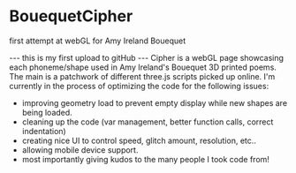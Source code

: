 BouequetCipher
==============

first attempt at webGL for Amy Ireland Bouequet

--- this is my first upload to gitHub ---
Cipher is a webGL page showcasing each phoneme/shape used in Amy Ireland's Bouequet 3D printed poems.
The main is a patchwork of different three.js scripts picked up online.
I'm currently in the process of optimizing the code for the following issues:
- improving geometry load to prevent empty display while new shapes are being loaded.
- cleaning up the code (var management, better function calls, correct indentation)
- creating nice UI to control speed, glitch amount, resolution, etc..
- allowing mobile device support.
- most importantly giving kudos to the many people I took code from!


